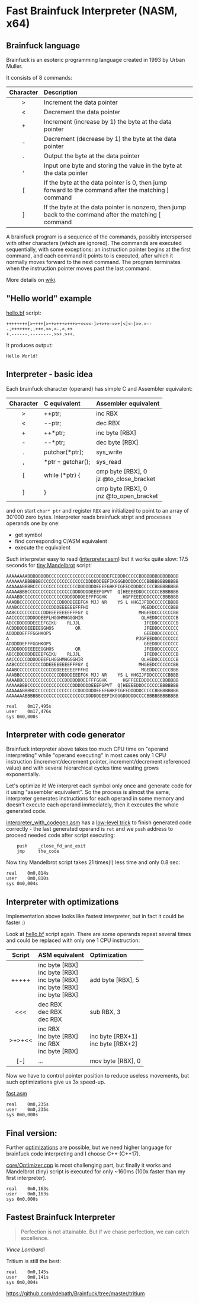 # Fast Brainfuck Interpreter (NASM, x64)

## Brainfuck language

Brainfuck is an esoteric programming language created in 1993 by Urban Muller.

It consists of 8 commands:

| Character |Description                                                                                            |
|:---------:|:------------------------------------------------------------------------------------------------------|
|     >     |Increment the data pointer                                                                             |
|     <     |Decrement the data pointer                                                                             |
|     +     |Increment (increase by 1) the byte at the data pointer                                                 |
|     -     |Decrement (decrease by 1) the byte at the data pointer                                                 |
|     .     |Output the byte at the data pointer                                                                    |
|     ,     |Input one byte and storing the value in the byte at the data pointer                                   |
|     [     |If the byte at the data pointer is 0, then jump forward to the command after the matching ] command    |
|     ]     |If the byte at the data pointer is nonzero, then jump back to the command after the matching [ command |

A brainfuck program is a sequence of the commands, possibly interspersed with other characters (which are ignored). The commands are executed sequentially, with some exceptions: an instruction pointer begins at the first command, and each command it points to is executed, after which it normally moves forward to the next command. The program terminates when the instruction pointer moves past the last command.

More details on [wiki](https://en.wikipedia.org/wiki/Brainfuck).

## "Hello world" example

[hello.bf](https://github.com/dkozyr/brainfuck/blob/main/examples/hello.bf) script:

```
++++++++[>++++[>++>+++>+++>+<<<<-]>+>+>->>+[<]<-]>>.>---.+++++++..+++.>>.<-.<.++
+.------.--------.>>+.>++.
```

It produces output:

```
Hello World!
```

## Interpreter - basic idea

Each brainfuck character (operand) has simple C and Assembler equivalent:

| Character |  C equivalent   | Assembler equivalent  |
|:---------:|:----------------|:----------------------|
|     >     |     ++ptr;      | inc RBX               |
|     <     |     --ptr;      | dec RBX               |
|     +     |     ++*ptr;     | inc byte [RBX]        |
|     -     |     --*ptr;     | dec byte [RBX]        |
|     .     | putchar(*ptr);  | sys_write             |
|     ,     |*ptr = getchar();| sys_read              |
|     [     |  while (*ptr) { | cmp byte [RBX], 0<br> jz  @to_close_bracket |
|     ]     |       }         | cmp byte [RBX], 0<br> jnz @to_open_bracket  |

and on start `char* ptr` and register `RBX` are initialized to point to an array of 30'000 zero bytes. Interpreter reads brainfuck stript and processes operands one by one:
* get symbol
* find corresponding C/ASM equivalent
* execute the equivalent

Such interpreter easy to read ([interpreter.asm](https://github.com/dkozyr/brainfuck/blob/main/nasm_experiments/interpreter.asm)) but it works quite slow: 17.5 seconds for [tiny Mandelbrot](https://github.com/dkozyr/brainfuck/blob/main/examples/mandelbrot-tiny.bf) script:

```
AAAAAAAABBBBBBBBCCCCCCCCCCCCCCCCCCDDDDEFEEDDDCCCCCBBBBBBBBBBBBBBB
AAAAAAABBBBBBCCCCCCCCCCCCCCCCCDDDDDDEEFIKGGGDDDDDCCCCBBBBBBBBBBBB
AAAAAABBBBCCCCCCCCCCCCCCCCCDDDDDDDEEEFGHKPIGFEDDDDDCCCCCBBBBBBBBB
AAAAABBBCCCCCCCCCCCCCCCCCDDDDDDDEEEFGPVT  Q[HEEEEDDDCCCCCCBBBBBBB
AAAABBCCCCCCCCCCCCCCCCDDDDDDDEEFFFGGHK      HGFFEEEDDDCCCCCBBBBBB
AAABBCCCCCCCCCCCCCCCDDDDDEEEFGK MJJ NR    YS L HHGIJFDDCCCCCCBBBB
AAABCCCCCCCCCCCCCDDDEEEEEEFFFHI                    MGEDDCCCCCCBBB
AABCCCCCCCCCCCDDEEEEEEEEFFFGY Q                   MHGEEDCCCCCCCBB
AACCCCCCDDDDDEEFLHGGHMHGGGHIR                      QLHEDDCCCCCCCB
ABCCDDDDDDEEEEFGIKU    RLJJL                        IFEDDCCCCCCCB
ACDDDDDDEEEEEGGHOS        QR                        JFEDDDCCCCCCC
ADDDDDEFFFGGHKOPS                                   GEEDDDCCCCCCC
A                                                PJGFEEDDDCCCCCCC
ADDDDDEFFFGGHKOPS                                   GEEDDDCCCCCCC
ACDDDDDDEEEEEGGHOS        QR                        JFEDDDCCCCCCC
ABCCDDDDDDEEEEFGIKU    RLJJL                        IFEDDCCCCCCCB
AACCCCCCDDDDDEEFLHGGHMHGGGHIR                      QLHEDDCCCCCCCB
AABCCCCCCCCCCCDDEEEEEEEEFFFGY Q                   MHGEEDCCCCCCCBB
AAABCCCCCCCCCCCCCDDDEEEEEEFFFHI                    MGEDDCCCCCCBBB
AAABBCCCCCCCCCCCCCCCDDDDDEEEFGK MJJ NR    YS L HHGIJFDDCCCCCCBBBB
AAAABBCCCCCCCCCCCCCCCCDDDDDDDEEFFFGGHK      HGFFEEEDDDCCCCCBBBBBB
AAAAABBBCCCCCCCCCCCCCCCCCDDDDDDDEEEFGPVT  Q[HEEEEDDDCCCCCCBBBBBBB
AAAAAABBBBCCCCCCCCCCCCCCCCCDDDDDDDEEEFGHKPIGFEDDDDDCCCCCBBBBBBBBB
AAAAAAABBBBBBCCCCCCCCCCCCCCCCCDDDDDDEEFIKGGGDDDDDCCCCBBBBBBBBBBBB

real	0m17,495s
user	0m17,476s
sys	0m0,000s
```

## Interpreter with code generator

Brainfuck interpreter above takes too much CPU time on "operand interpreting" while "operand executing" in most cases only 1 CPU instruction (increment/decrement pointer, increment/decrement referenced value) and with several hierarchical cycles time wasting grows exponentially.

Let's optimize it! We interpret each symbol only once and generate code for it using "assembler equivalent". So the process is almost the same, interpreter generates instructions for each operand in some memory and doesn't execute each operand immediately, then it executes the whole generated code.

[interpreter_with_codegen.asm](https://github.com/dkozyr/brainfuck/blob/main/nasm_experiments/interpreter_with_codegen.asm) has a [low-level trick](https://github.com/dkozyr/brainfuck/blob/main/nasm_experiments/interpreter_with_codegen.asm#L86) to finish generated code correctly - the last generated operand is `ret` and we `push` address to proceed needed code after script executing:

```
    push    _close_fd_and_exit
    jmp     the_code
```

Now tiny Mandelbrot script takes 21 times(!) less time and only 0.8 sec:
```
real	0m0,814s
user	0m0,810s
sys	0m0,004s
```

## Interpreter with optimizations

Implementation above looks like fastest interpreter, but in fact it could be faster :)

Look at [hello.bf](https://github.com/dkozyr/brainfuck/blob/main/examples/hello.bf) script again. There are some operands repeat several times and could be replaced with only one 1 CPU instruction:

|  Script   |  ASM equivalent | Optimization |
|:---------:|:----------------|:----------------------|
|   +++++   | inc byte [RBX]<br>inc byte [RBX]<br>inc byte [RBX]<br>inc byte [RBX]<br>inc byte [RBX] | add byte [RBX], 5 |
|    <<<    | dec RBX<br>dec RBX<br>dec RBX | sub RBX, 3 |
|   >+>+<<  | inc RBX<br>inc byte [RBX]<br>inc RBX<br>inc byte [RBX] | inc byte [RBX+1]<br>inc byte [RBX+2] |
|    [-]    | ...             | mov byte [RBX], 0     |

Now we have to control pointer position to reduce useless movements, but such optimizations give us 3x speed-up.

[fast.asm](https://github.com/dkozyr/brainfuck/blob/main/nasm_experiments/fast.asm)
```
real	0m0,235s
user	0m0,235s
sys	0m0,000s
```

## Final version:

Further [optimizations](http://calmerthanyouare.org/2015/01/07/optimizing-brainfuck.html) are possible, but we need higher language for brainfuck code interpreting and I choose C++ (C++17).

[core/Optimizer.cpp](https://github.com/dkozyr/brainfuck/blob/main/core/Optimizer.cpp) is most challenging part, but finally it works and Mandelbrot (tiny) script is executed for only ~160ms (100x faster than my first interpreter).

```
real	0m0,163s
user	0m0,163s
sys	0m0,000s
```

## Fastest Brainfuck Interpreter

> Perfection is not attainable. But if we chase perfection, we can catch excellence.

*Vince Lombardi*

Tritium is still the best:

```
real	0m0,145s
user	0m0,141s
sys	0m0,004s
```

https://github.com/rdebath/Brainfuck/tree/master/tritium
